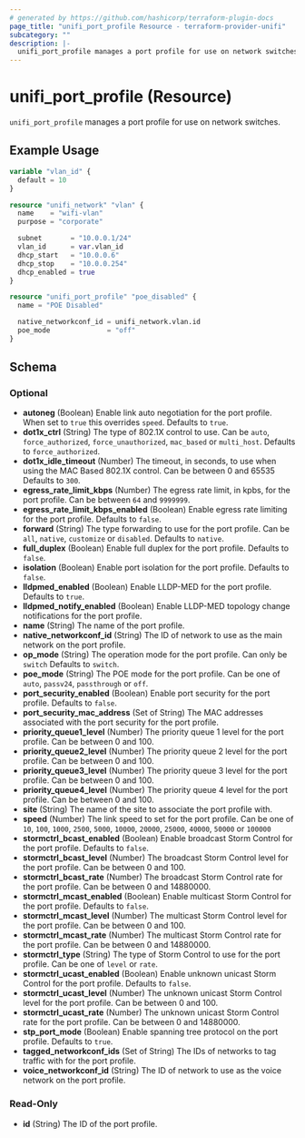 ```yaml
---
# generated by https://github.com/hashicorp/terraform-plugin-docs
page_title: "unifi_port_profile Resource - terraform-provider-unifi"
subcategory: ""
description: |-
  unifi_port_profile manages a port profile for use on network switches.
---
```


# unifi_port_profile (Resource)

`unifi_port_profile` manages a port profile for use on network switches.

## Example Usage

```terraform
variable "vlan_id" {
  default = 10
}

resource "unifi_network" "vlan" {
  name    = "wifi-vlan"
  purpose = "corporate"

  subnet       = "10.0.0.1/24"
  vlan_id      = var.vlan_id
  dhcp_start   = "10.0.0.6"
  dhcp_stop    = "10.0.0.254"
  dhcp_enabled = true
}

resource "unifi_port_profile" "poe_disabled" {
  name = "POE Disabled"

  native_networkconf_id = unifi_network.vlan.id
  poe_mode              = "off"
}
```

<!-- schema generated by tfplugindocs -->
## Schema

### Optional

- **autoneg** (Boolean) Enable link auto negotiation for the port profile. When set to `true` this overrides `speed`. Defaults to `true`.
- **dot1x_ctrl** (String) The type of 802.1X control to use. Can be `auto`, `force_authorized`, `force_unauthorized`, `mac_based` or `multi_host`. Defaults to `force_authorized`.
- **dot1x_idle_timeout** (Number) The timeout, in seconds, to use when using the MAC Based 802.1X control. Can be between 0 and 65535 Defaults to `300`.
- **egress_rate_limit_kbps** (Number) The egress rate limit, in kpbs, for the port profile. Can be between `64` and `9999999`.
- **egress_rate_limit_kbps_enabled** (Boolean) Enable egress rate limiting for the port profile. Defaults to `false`.
- **forward** (String) The type  forwarding to use for the port profile. Can be `all`, `native`, `customize` or `disabled`. Defaults to `native`.
- **full_duplex** (Boolean) Enable full duplex for the port profile. Defaults to `false`.
- **isolation** (Boolean) Enable port isolation for the port profile. Defaults to `false`.
- **lldpmed_enabled** (Boolean) Enable LLDP-MED for the port profile. Defaults to `true`.
- **lldpmed_notify_enabled** (Boolean) Enable LLDP-MED topology change notifications for the port profile.
- **name** (String) The name of the port profile.
- **native_networkconf_id** (String) The ID of network to use as the main network on the port profile.
- **op_mode** (String) The operation mode for the port profile. Can only be `switch` Defaults to `switch`.
- **poe_mode** (String) The POE mode for the port profile. Can be one of `auto`, `passv24`, `passthrough` or `off`.
- **port_security_enabled** (Boolean) Enable port security for the port profile. Defaults to `false`.
- **port_security_mac_address** (Set of String) The MAC addresses associated with the port security for the port profile.
- **priority_queue1_level** (Number) The priority queue 1 level for the port profile. Can be between 0 and 100.
- **priority_queue2_level** (Number) The priority queue 2 level for the port profile. Can be between 0 and 100.
- **priority_queue3_level** (Number) The priority queue 3 level for the port profile. Can be between 0 and 100.
- **priority_queue4_level** (Number) The priority queue 4 level for the port profile. Can be between 0 and 100.
- **site** (String) The name of the site to associate the port profile with.
- **speed** (Number) The link speed to set for the port profile. Can be one of `10`, `100`, `1000`, `2500`, `5000`, `10000`, `20000`, `25000`, `40000`, `50000` or `100000`
- **stormctrl_bcast_enabled** (Boolean) Enable broadcast Storm Control for the port profile. Defaults to `false`.
- **stormctrl_bcast_level** (Number) The broadcast Storm Control level for the port profile. Can be between 0 and 100.
- **stormctrl_bcast_rate** (Number) The broadcast Storm Control rate for the port profile. Can be between 0 and 14880000.
- **stormctrl_mcast_enabled** (Boolean) Enable multicast Storm Control for the port profile. Defaults to `false`.
- **stormctrl_mcast_level** (Number) The multicast Storm Control level for the port profile. Can be between 0 and 100.
- **stormctrl_mcast_rate** (Number) The multicast Storm Control rate for the port profile. Can be between 0 and 14880000.
- **stormctrl_type** (String) The type of Storm Control to use for the port profile. Can be one of `level` or `rate`.
- **stormctrl_ucast_enabled** (Boolean) Enable unknown unicast Storm Control for the port profile. Defaults to `false`.
- **stormctrl_ucast_level** (Number) The unknown unicast Storm Control level for the port profile. Can be between 0 and 100.
- **stormctrl_ucast_rate** (Number) The unknown unicast Storm Control rate for the port profile. Can be between 0 and 14880000.
- **stp_port_mode** (Boolean) Enable spanning tree protocol on the port profile. Defaults to `true`.
- **tagged_networkconf_ids** (Set of String) The IDs of networks to tag traffic with for the port profile.
- **voice_networkconf_id** (String) The ID of network to use as the voice network on the port profile.

### Read-Only

- **id** (String) The ID of the port profile.


